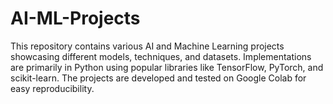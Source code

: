 # AI-ML-Projects
This repository contains various AI and Machine Learning projects showcasing different models, techniques, and datasets. Implementations are primarily in Python using popular libraries like TensorFlow, PyTorch, and scikit-learn. The projects are developed and tested on Google Colab for easy reproducibility.
